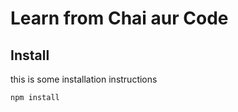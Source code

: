 # Learn from Chai aur Code

 ## Install

 this is some installation instructions

 ``` bash 
 npm install
 ```